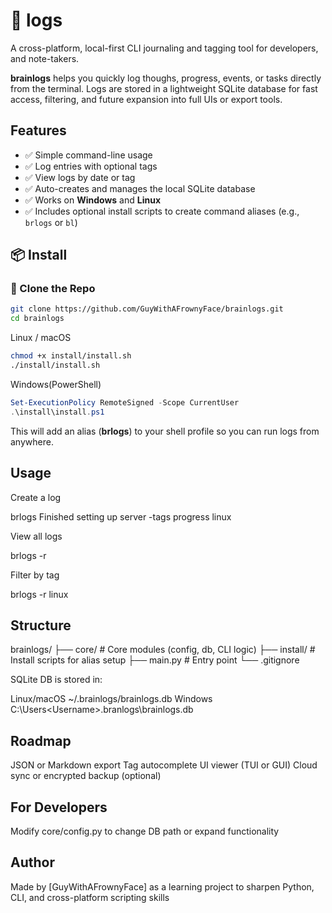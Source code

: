 # 🧠 logs

 A cross-platform, local-first CLI journaling and tagging tool for developers, and note-takers.

 **brainlogs** helps you quickly log thoughs, progress, events, or tasks directly from the terminal. Logs are stored in a lightweight SQLite database for fast access, filtering, and future expansion into full UIs or export tools.



## Features

 - ✅ Simple command-line usage
 - ✅ Log entries with optional tags
 - ✅ View logs by date or tag
 - ✅ Auto-creates and manages the local SQLite database
 - ✅ Works on **Windows** and **Linux**
 - ✅ Includes optional install scripts to create command aliases (e.g., `brlogs` or `bl`)


## 📦 Install

### 🔧 Clone the Repo
 ```bash
 git clone https://github.com/GuyWithAFrownyFace/brainlogs.git
 cd brainlogs

 ```

 Linux / macOS
 ```bash
 chmod +x install/install.sh
 ./install/install.sh

 ```

 Windows(PowerShell)
 ```powershell
 Set-ExecutionPolicy RemoteSigned -Scope CurrentUser
 .\install\install.ps1

 ```

 This will add an alias (**brlogs**) to your shell profile so you can run logs from anywhere.

## Usage

 Create a log

 brlogs Finished setting up server -tags progress linux

 View all logs

 brlogs -r

 Filter by tag

 brlogs -r linux

## Structure

 brainlogs/
 ├── core/           # Core modules (config, db, CLI logic)
 ├── install/        # Install scripts for alias setup
 ├── main.py         # Entry point
 └── .gitignore

 SQLite DB is stored in:

 Linux/macOS ~/.brainlogs/brainlogs.db
 Windows C:\Users\<Username>\.branlogs\brainlogs.db

## Roadmap

 JSON or Markdown export
 Tag autocomplete
 UI viewer (TUI or GUI)
 Cloud sync or encrypted backup (optional)

## For Developers

 Modify core/config.py to change DB path or expand functionality

## Author

 Made by [GuyWithAFrownyFace] as a learning project to sharpen Python, CLI, and cross-platform scripting skills





